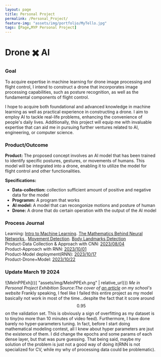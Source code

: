 ```yaml
---
layout: page
title: Personal Project
permalink: /Personal_Project/
feature-img: "assets/img/portfolio/MyTello.jpg"
tags: [Page,MYP Personal Project]
---
```

# Drone ✖️ AI
### Goal
To acquire expertise in machine learning for drone image processing and flight control, I intend to construct a drone that
incorporates image processing capabilities, such as posture recognition, as well as the fundamental components of flight
control.

I hope to acquire both foundational and advanced knowledge in machine learning as well as practical experience in
constructing a drone. I aim to employ AI to tackle real-life problems, enhancing the convenience of people's daily lives.
Additionally, this project will equip me with invaluable expertise that can aid me in pursuing further ventures related to AI,
engineering, or computer science.
### Product/Outcome
**Product:**
The proposed concept involves an AI model that has been trained to identify specific postures, gestures, or movements of
humans. This model will be integrated into a drone, enabling it to utilize the model for flight control and other
functionalities.

**Specifications:**
- **Data-collection:** collection sufficient amount of positive and negative data for the model
- **Programm:** A program that works
- **AI model:** A model that can recongonize motions and posture of human
- **Drone:** A drone that do certain operation with the output of the AI model
### Process Journal
Learning:
[Intro to Machine Learning](https://jeremyzxi.github.io/2023/09/05/PP-process_journal.html).  [The Mathematics Behind Neural Networks
](https://jeremyzxi.github.io/2023/07/05/PP-process_journal2.html).  [Movement Detection](https://jeremyzxi.github.io/2023/07/15/PP-Process_journal3.html).  [Body Landmarks Detection
](https://jeremyzxi.github.io/2023/07/20/PP-process_journal4.html)<br>
Product-Data Collection & Approach with CNN:
[2023/08/04](https://jeremyzxi.github.io/2023/08/04/Product-Process-Journal.html)<br>
Product-Approach with RNN:
[2023/10/01](https://jeremyzxi.github.io/2023/10/01/Product-Process-Journal.html)<br>
Product-Model deployment(RNN):
[2023/10/17](https://jeremyzxi.github.io/2023/10/17/Product-Process_Journal.html)<br>
Product-Drone+Model:
[2023/10/22](https://jeremyzxi.github.io/2023/10/22/Produc_Process-Journal.html)
### Update March 19 2024
![MeInPPExh]({{ "assets/img/MeInPPExh.png" | relative_url}})
*Me in Personal Project Exhibition Source:The cover of [an article](https://www.keystoneacademy.cn/index.php?s=/Cn/Index/pageView/catid/58/id/138.html) on my school's website*
Frankly speaking, I feel like I failed this entire project as my model basically not work in most of the time...despite the fact that it score around $$0.95$$ on the validation set. This is obviously a sign of overfitting as my dataset is to tiny(no more than 10 minutes of video feed). Furthermore, I have done barely no hyper-parameters tuning. In fact, before I start doing mathematical modeling contest, all I knew about hyper parameters are jsut the existence of them. I did change the epochs and some params of each dense layer, but that was pure guessing. That being said, maybe my solution of the problem is just not a good way of doing it(RNN is not specialized for CV, while my why of processing data could be problematic).